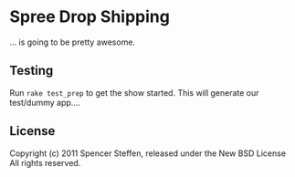 Spree Drop Shipping
===================

... is going to be pretty awesome.



Testing
-------

Run `rake test_prep` to get the show started. This will generate our test/dummy app....


License
-------

Copyright (c) 2011 Spencer Steffen, released under the New BSD License All rights reserved.